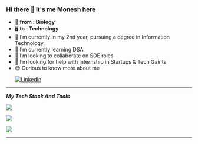 ### Hi there 👋  it's me Monesh here

- 🧬 **from : Biology**
- 🖥️ **to : Technology**
-  🔭 I’m currently in my 2nd year, pursuing a degree in Information Technology.
- 🌱 I’m currently learning DSA 
- 👯 I’m looking to collaborate on SDE roles
- 🤔 I’m looking for help with internship in Startups & Tech Gaints
- 😊 Curious to know more about me  
  <p >
  <a href="https://www.linkedin.com/in/moneshgomo/" target="_blank">
    <img src="https://skillicons.dev/icons?i=linkedin&theme=dark" alt="LinkedIn"/>
  </a>
 </p>
 
***


***My Tech Stack And Tools***
<p>
  <!-- Programming Languages -->
  <a href="https://skillicons.dev">
    <img src="https://skillicons.dev/icons?i=java,py,html,css,js&theme=dark"/>
  </a>
</p>
<p>
  <!-- Frameworks and Build Tools -->
  <a href="https://skillicons.dev">
    <img src="https://skillicons.dev/icons?i=spring,maven,git,mysql,postgres&theme=dark"/>
  </a>
</p>
<p>
  <!-- Tools -->
  <a href="https://skillicons.dev">
    <img src="https://skillicons.dev/icons?i=eclipse,idea,vscode,postman,firebase,netlify,notion,windows&theme=dark"/>
  </a>
</p>

***

